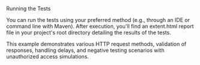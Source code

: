 Running the Tests

You can run the tests using your preferred method (e.g., through an IDE or command line with Maven). After execution, you'll find an extent.html report file in your project's root directory detailing the results of the tests.

This example demonstrates various HTTP request methods, validation of responses, handling delays, and negative testing scenarios with unauthorized access simulations.